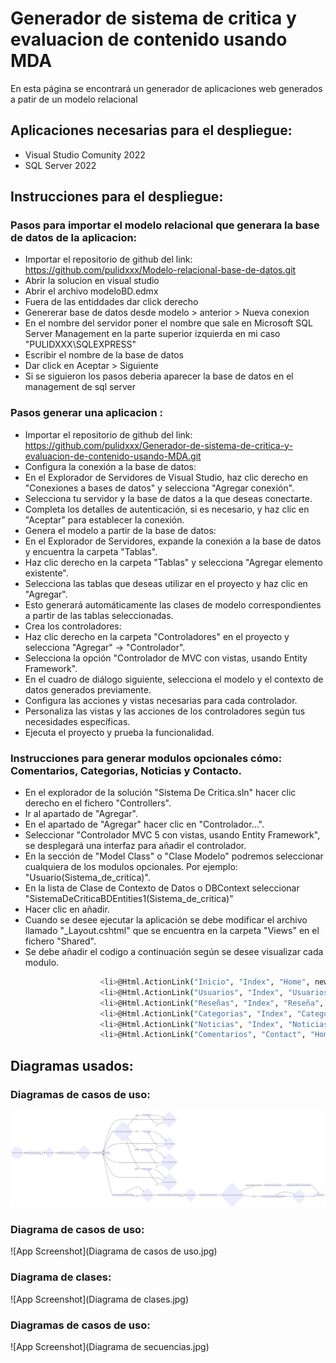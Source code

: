# Generador de sistema de critica y evaluacion de contenido usando MDA

En esta página se encontrará un generador de aplicaciones web generados a patir de un modelo relacional

## Aplicaciones necesarias para el despliegue:

- Visual Studio Comunity 2022
- SQL Server 2022

## Instrucciones para el despliegue:

### Pasos para importar el modelo relacional que generara la base de datos de la aplicacion:

- Importar el repositorio de github del link: https://github.com/pulidxxx/Modelo-relacional-base-de-datos.git
- Abrir la solucion en visual studio
- Abrir el archivo modeloBD.edmx
- Fuera de las entiddades dar click derecho
- Genererar base de datos desde modelo > anterior > Nueva conexion
- En el nombre del servidor poner el nombre que sale en Microsoft SQL Server Management en la parte superior izquierda en mi caso
  "PULIDXXX\SQLEXPRESS"
- Escribir el nombre de la base de datos
- Dar click en Aceptar > Siguiente
- Si se siguieron los pasos deberia aparecer la base de datos en el management de sql server

### Pasos generar una aplicacion :

- Importar el repositorio de github del link: https://github.com/pulidxxx/Generador-de-sistema-de-critica-y-evaluacion-de-contenido-usando-MDA.git
- Configura la conexión a la base de datos:
- En el Explorador de Servidores de Visual Studio, haz clic derecho en "Conexiones a bases de datos" y selecciona "Agregar conexión".
- Selecciona tu servidor y la base de datos a la que deseas conectarte.
- Completa los detalles de autenticación, si es necesario, y haz clic en "Aceptar" para establecer la conexión.
- Genera el modelo a partir de la base de datos:
- En el Explorador de Servidores, expande la conexión a la base de datos y encuentra la carpeta "Tablas".
- Haz clic derecho en la carpeta "Tablas" y selecciona "Agregar elemento existente".
- Selecciona las tablas que deseas utilizar en el proyecto y haz clic en "Agregar".
- Esto generará automáticamente las clases de modelo correspondientes a partir de las tablas seleccionadas.
- Crea los controladores:
- Haz clic derecho en la carpeta "Controladores" en el proyecto y selecciona "Agregar" -> "Controlador".
- Selecciona la opción "Controlador de MVC con vistas, usando Entity Framework".
- En el cuadro de diálogo siguiente, selecciona el modelo y el contexto de datos generados previamente.
- Configura las acciones y vistas necesarias para cada controlador.
- Personaliza las vistas y las acciones de los controladores según tus necesidades específicas.
- Ejecuta el proyecto y prueba la funcionalidad.

### Instrucciones para generar modulos opcionales cómo: Comentarios, Categorias, Noticias y Contacto.

- En el explorador de la solución "Sistema De Critica.sln" hacer clic derecho en el fichero "Controllers".
- Ir al apartado de "Agregar".
- En el apartado de "Agregar" hacer clic en "Controlador...".
- Seleccionar "Controlador MVC 5 con vistas, usando Entity Framework", se desplegará una interfaz para añadir el controlador.
- En la sección de "Model Class" o "Clase Modelo" podremos seleccionar cualquiera de los modulos opcionales. Por ejemplo: "Usuario(Sistema_de_critica)".
- En la lista de Clase de Contexto de Datos o DBContext seleccionar "SistemaDeCriticaBDEntities1(Sistema_de_critica)"
- Hacer clic en añadir.
- Cuando se desee ejecutar la aplicación se debe modificar el archivo llamado "\_Layout.cshtml" que se encuentra en la carpeta "Views" en el fichero "Shared".
- Se debe añadir el codigo a continuación según se desee visualizar cada modulo.

```bash
                    <li>@Html.ActionLink("Inicio", "Index", "Home", new { area = "" }, new { @class = "nav-link" })</li>
                    <li>@Html.ActionLink("Usuarios", "Index", "Usuarios", new { area = "" }, new { @class = "nav-link" })</li>  Para visualizar la sección de Usuarios
                    <li>@Html.ActionLink("Reseñas", "Index", "Reseña", new { area = "" }, new { @class = "nav-link" })</li>     Para visualizar la sección de Reseña
                    <li>@Html.ActionLink("Categorias", "Index", "Categorias", new { area = "" }, new { @class = "nav-link" })</li>  Para visualizar la sección de Categorias
                    <li>@Html.ActionLink("Noticias", "Index", "Noticias", new { area = "" }, new { @class = "nav-link" })</li>  Para visualizar la sección de Noticias
                    <li>@Html.ActionLink("Comentarios", "Contact", "Home", new { area = "" }, new { @class = "nav-link" })</li>  Para visualizar la sección de Contacto

```

## Diagramas usados:

### Diagramas de casos de uso:

![App Screenshot](diagrama_de_actividades.png)

### Diagrama de casos de uso:

![App Screenshot](Diagrama de casos de uso.jpg)

### Diagrama de clases:

![App Screenshot](Diagrama de clases.jpg)

### Diagramas de casos de uso:

![App Screenshot](Diagrama de secuencias.jpg)

